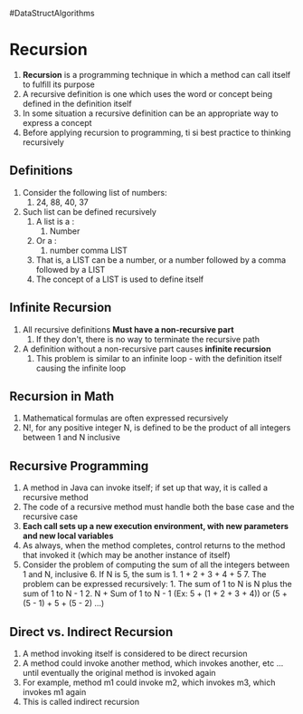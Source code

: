 #DataStructAlgorithms
# Recursion
1. **Recursion** is a programming technique in which a method can call itself to fulfill its purpose
2. A recursive definition is one which uses the word or concept being defined in the definition itself
3. In some situation a recursive definition can be an appropriate way to express a concept
4. Before applying recursion to programming, ti si best practice to thinking recursively
## Definitions
1. Consider the following list of numbers:
	1. 24, 88, 40, 37
2. Such list can be defined recursively
	1. A list is a :
		1. Number
	2. Or a :
		1. number comma LIST
	3. That is, a LIST can be a number, or a number followed by a comma followed by a LIST
	4. The concept of a LIST is used to define itself
## Infinite Recursion
1. All recursive definitions **Must have a non-recursive part**
	1. If they don't, there is no way to terminate the recursive path
2. A definition without a non-recursive part causes **infinite recursion**
	1. This problem is similar to an infinite loop - with the definition itself causing the infinite loop
## Recursion in Math
1. Mathematical formulas are often expressed recursively
2. N!, for any positive integer N, is defined to be the product of all integers between 1 and N inclusive
## Recursive Programming
1. A method in Java can invoke itself; if set up that way, it is called a recursive method
2. The code of a recursive method must handle both the base case and the recursive case
3. **Each call sets up a new execution environment, with new parameters and new local variables**
4. As always, when the method completes, control returns to the method that invoked it (which may be another instance of itself)
5. Consider the problem of computing the sum of all the integers between 1 and N, inclusive
	6. If N is 5, the sum is 
		1. 1 + 2 + 3 + 4 + 5
	7. The problem can be expressed recursively:
		1. The sum of 1 to N is N plus the sum of 1 to N - 1
		2. N + Sum of 1 to N - 1 (Ex: 5 + (1 + 2 + 3 + 4)) or (5 + (5 - 1) + 5 + (5 - 2) ...)
## Direct vs. Indirect Recursion
1. A method invoking itself is considered to be direct recursion
2. A method could invoke another method, which invokes another, etc ... until eventually the original method is invoked again
3. For example, method m1 could invoke m2, which invokes m3, which invokes m1 again
4. This is called indirect recursion